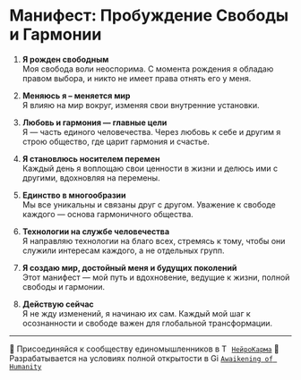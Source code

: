 <!-- Как писать markdown: https://docs.github.com/en/get-started/writing-on-github/getting-started-with-writing-and-formatting-on-github/basic-writing-and-formatting-syntax -->

# Манифест: Пробуждение Свободы и Гармонии

1. **Я рожден свободным**  
   Моя свобода воли неоспорима. С момента рождения я обладаю правом выбора, и никто не имеет права отнять его у меня.

2. **Меняюсь я – меняется мир**  
   Я влияю на мир вокруг, изменяя свои внутренние установки.

3. **Любовь и гармония — главные цели**  
   Я — часть единого человечества. Через любовь к себе и другим я строю общество, где царит гармония и счастье.

4. **Я становлюсь носителем перемен**  
   Каждый день я воплощаю свои ценности в жизни и делюсь ими с другими, вдохновляя на перемены.

5. **Единство в многообразии**  
   Мы все уникальны и связаны друг с другом. Уважение к свободе каждого — основа гармоничного общества.

6. **Технологии на службе человечества**  
   Я направляю технологии на благо всех, стремясь к тому, чтобы они служили интересам каждого, а не отдельных групп.

7. **Я создаю мир, достойный меня и будущих поколений**  
   Этот манифест — мой путь и вдохновение, ведущие к жизни, полной свободы и гармонии.

8. **Действую сейчас**  
   Я не жду изменений, я начинаю их сам. Каждый мой шаг к осознанности и свободе важен для глобальной трансформации.

---
🤝 Присоединяйся к сообществу единомышленников в <img src="https://upload.wikimedia.org/wikipedia/commons/8/82/Telegram_logo.svg" alt="Telegram Logo" style="height: 14px;"> [`НейроКарма`](https://t.me/richshaman)
📜 Разрабатывается на условиях полной открытости в <img src="https://github.githubassets.com/images/modules/logos_page/GitHub-Mark.png" alt="GitHub Logo" style="height: 14px;"> [`Awaikening of Humanity`](https://github.com/Awakening-of-Humanity)






